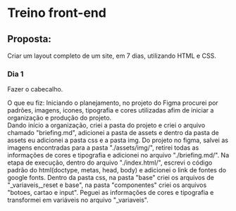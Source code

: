 # Treino front-end

## Proposta: 

Criar um layout completo de um site, em 7 dias, utilizando HTML e CSS. 


### Dia 1 

Fazer o cabecalho.

O que eu fiz:
    Iniciando o planejamento, no projeto do Figma procurei por padrões, imagens, icones, tipografia e cores utilizadas afim de iniciar a organização e produção do projeto.  
    Dando início a organização, criei a pasta do projeto e criei o arquivo chamado "briefing.md", adicionei a pasta de assets e dentro da pasta de assets eu adicionei a pasta css e a pasta img. Do projeto no figma, salvei as imagens encontradas para a pasta "./assets/img/", retirei todas as informações de cores e tipografia e adicionei no arquivo "./briefing.md/".
    Na etapa de execução, dentro do arquivo "./index.html/", escrevi o código padrão do html(doctype, metas, head, body) e adicionei o link de fontes do google fonts. Dentro da pasta css, na pasta "base" criei os arquivos de "_variaveis,_reset e base", na pasta "componentes" criei os arquivos "botoes, cartao e input". Peguei as informações de cores e tipografia e transformei em variáveis no arquivo "_variaveis".


